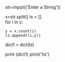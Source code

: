 str=input(('Enter a String'))

x=str.split()
ls = []  
for i in x:

    y = x.count(i)  
    ls.append((i,y))       


dict1 = dict(ls)

print (dict1)
print('hii')

